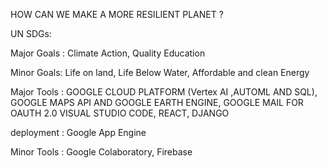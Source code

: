 HOW CAN WE MAKE A MORE RESILIENT PLANET ?

UN SDGs:

Major Goals :
Climate Action,
Quality Education

Minor Goals:
Life on land,
Life Below Water,
Affordable and clean Energy

Major Tools :
GOOGLE CLOUD PLATFORM (Vertex AI ,AUTOML AND SQL),
GOOGLE MAPS API AND GOOGLE EARTH ENGINE,
GOOGLE MAIL FOR OAUTH 2.0
VISUAL STUDIO CODE, REACT, DJANGO 

deployment : Google App Engine 

Minor Tools :
Google Colaboratory, Firebase 

